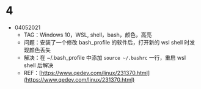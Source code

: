 # 4

* 04052021
  * TAG：Windows 10，WSL, shell，bash，颜色，高亮
  * 问题：安装了一个修改 bash\_profile 的软件后，打开新的 wsl shell 时发现颜色丢失
  * 解决：在 ~/.bash\_profile 中添加 `source ~/.bashrc` 一行，重启 wsl shell 后解决
  * REF：[https://www.qedev.com/linux/231370.html](https://www.qedev.com/linux/231370.html)

